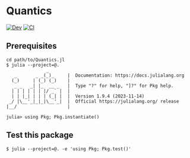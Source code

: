 # Quantics

[![Dev](https://img.shields.io/badge/docs-dev-blue.svg)](https://tensor4all.github.io/Quantics.jl/dev)
[![CI](https://github.com/tensor4all/Quantics.jl/actions/workflows/CI.yml/badge.svg)](https://github.com/tensor4all/Quantics.jl/actions/workflows/CI.yml)

## Prerequisites

```console
cd path/to/Quantics.jl
$ julia --project=@.
               _
   _       _ _(_)_     |  Documentation: https://docs.julialang.org
  (_)     | (_) (_)    |
   _ _   _| |_  __ _   |  Type "?" for help, "]?" for Pkg help.
  | | | | | | |/ _` |  |
  | | |_| | | | (_| |  |  Version 1.9.4 (2023-11-14)
 _/ |\__'_|_|_|\__'_|  |  Official https://julialang.org/ release
|__/                   |

julia> using Pkg; Pkg.instantiate()
```

## Test this package

```console
$ julia --project=@. -e 'using Pkg; Pkg.test()'
```

